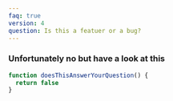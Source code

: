 ```yaml
---
faq: true
version: 4
question: Is this a featuer or a bug?
---
```


### Unfortunately no but have a look at this

```js
function doesThisAnswerYourQuestion() {
  return false
}
```
